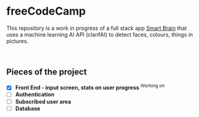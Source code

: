 # freeCodeCamp

This repository is a work in progress of a full stack app [Smart Brain](https://facial-recog.netlify.com/) that uses a machine learning AI  API (clarifAI) to detect faces, colours, things in pictures.

&nbsp;

## Pieces of the project

- [x] **Front End - input screen, stats on user progress** <sup>Working on</sup>
- [ ] **Authentication**
- [ ] **Subscribed user area**
- [ ] **Database**